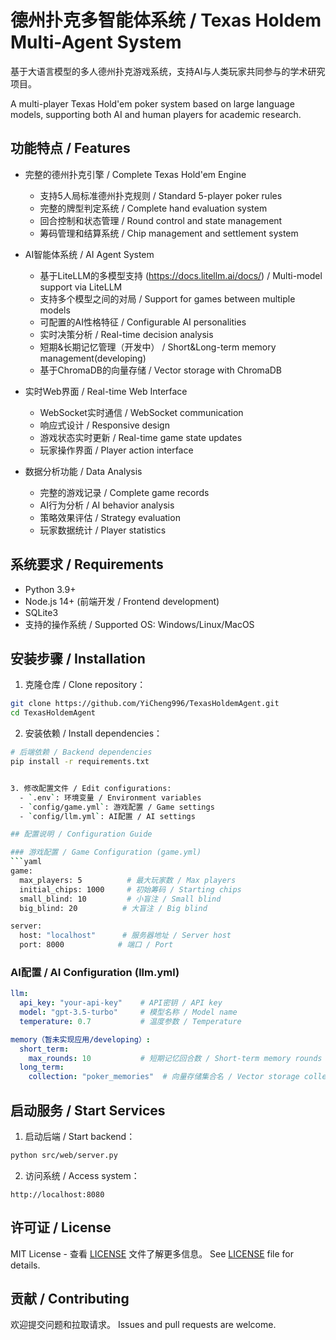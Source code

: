 # 德州扑克多智能体系统 / Texas Holdem Multi-Agent System

基于大语言模型的多人德州扑克游戏系统，支持AI与人类玩家共同参与的学术研究项目。

A multi-player Texas Hold'em poker system based on large language models, supporting both AI and human players for academic research.

## 功能特点 / Features

- 完整的德州扑克引擎 / Complete Texas Hold'em Engine
  - 支持5人局标准德州扑克规则 / Standard 5-player poker rules
  - 完整的牌型判定系统 / Complete hand evaluation system
  - 回合控制和状态管理 / Round control and state management
  - 筹码管理和结算系统 / Chip management and settlement system

- AI智能体系统 / AI Agent System
  - 基于LiteLLM的多模型支持 (https://docs.litellm.ai/docs/) / Multi-model support via LiteLLM
  - 支持多个模型之间的对局 / Support for games between multiple models
  - 可配置的AI性格特征 / Configurable AI personalities
  - 实时决策分析 / Real-time decision analysis
  - 短期&长期记忆管理（开发中） / Short&Long-term memory management(developing)
  - 基于ChromaDB的向量存储 / Vector storage with ChromaDB

- 实时Web界面 / Real-time Web Interface
  - WebSocket实时通信 / WebSocket communication
  - 响应式设计 / Responsive design
  - 游戏状态实时更新 / Real-time game state updates
  - 玩家操作界面 / Player action interface

- 数据分析功能 / Data Analysis
  - 完整的游戏记录 / Complete game records
  - AI行为分析 / AI behavior analysis
  - 策略效果评估 / Strategy evaluation
  - 玩家数据统计 / Player statistics

## 系统要求 / Requirements

- Python 3.9+
- Node.js 14+ (前端开发 / Frontend development)
- SQLite3
- 支持的操作系统 / Supported OS: Windows/Linux/MacOS

## 安装步骤 / Installation

1. 克隆仓库 / Clone repository：
```bash
git clone https://github.com/YiCheng996/TexasHoldemAgent.git
cd TexasHoldemAgent
```

2. 安装依赖 / Install dependencies：
```bash
# 后端依赖 / Backend dependencies
pip install -r requirements.txt


3. 修改配置文件 / Edit configurations:
  - `.env`: 环境变量 / Environment variables
  - `config/game.yml`: 游戏配置 / Game settings
  - `config/llm.yml`: AI配置 / AI settings

## 配置说明 / Configuration Guide

### 游戏配置 / Game Configuration (game.yml)
```yaml
game:
  max_players: 5          # 最大玩家数 / Max players
  initial_chips: 1000     # 初始筹码 / Starting chips
  small_blind: 10         # 小盲注 / Small blind
  big_blind: 20          # 大盲注 / Big blind

server:
  host: "localhost"      # 服务器地址 / Server host
  port: 8000            # 端口 / Port
```

### AI配置 / AI Configuration (llm.yml)
```yaml
llm:
  api_key: "your-api-key"    # API密钥 / API key
  model: "gpt-3.5-turbo"     # 模型名称 / Model name
  temperature: 0.7           # 温度参数 / Temperature

memory（暂未实现应用/developing）:
  short_term:
    max_rounds: 10           # 短期记忆回合数 / Short-term memory rounds
  long_term:
    collection: "poker_memories"  # 向量存储集合名 / Vector storage collection
```

## 启动服务 / Start Services

1. 启动后端 / Start backend：
```bash
python src/web/server.py
```

2. 访问系统 / Access system：
```
http://localhost:8080
```



## 许可证 / License

MIT License - 查看 [LICENSE](LICENSE) 文件了解更多信息。
See [LICENSE](LICENSE) file for details.

## 贡献 / Contributing

欢迎提交问题和拉取请求。
Issues and pull requests are welcome.
